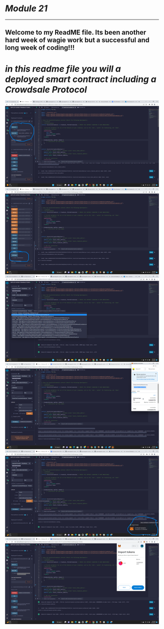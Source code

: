 # *Module 21*
---
## Welcome to my ReadME file. Its been another hard week of wagie work but a successful and long week of coding!!! ##
# *in this readme file you will a deployed smart contract including a Crowdsale Protocol* #


![1](Execution_Results/contract_deployed.png)
![2](Execution_Results/initial_supply_purchased.png)
![3](Execution_Results/crowdsale_deployment.png)
![4](Execution_Results/crowdsale_deployment(2).png)
![5](Execution_Results/crowdsale_deployment(3).png)
![6](Execution_Results/importing_token.png)
